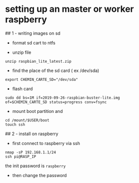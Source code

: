 # setting up an master or worker raspberry

## 1 - writing images on sd

 [raspbian_lite_latest]: https://raspberry-pi.fr/download/raspbian_lite_latest.zip

* format sd cart to ntfs

* unzip file

```shell
unzip raspbian_lite_latest.zip
```

* find the place of the sd card ( ex /dev/sda)
```shell
export CHEMIN_CARTE_SD="/dev/sda"
```
* flash card

```shell
sudo dd bs=1M if=2019-09-26-raspbian-buster-lite.img of=$CHEMIN_CARTE_SD status=progress conv=fsync
```

* mount boot partition and

```shell
cd /mount/$USER/boot
touch ssh
```

## 2 - install on raspberry


* first connect to raspberry via ssh

```shell
nmap -sP 192.168.1.1/24
ssh pi@RASP_IP
```

the init password is `raspberry`


* then change the password
